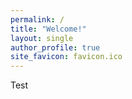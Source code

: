 ```yaml
---
permalink: /
title: "Welcome!"
layout: single
author_profile: true
site_favicon: favicon.ico
---
```


Test